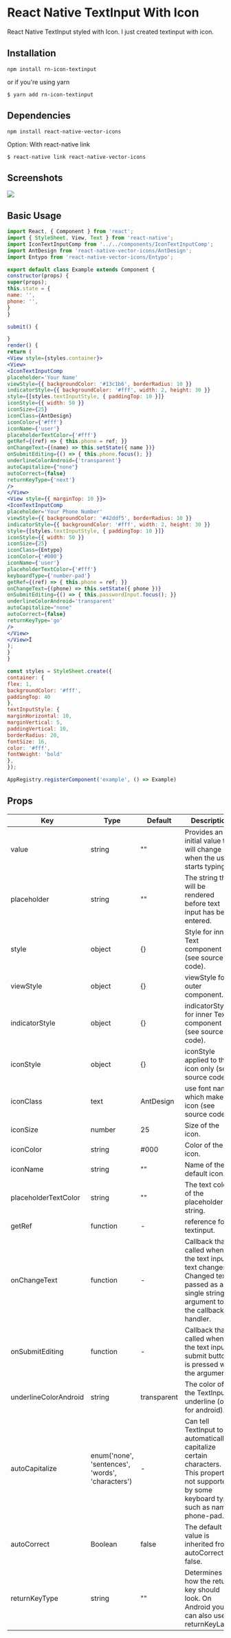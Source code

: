 
# React Native TextInput With Icon

React Native TextInput styled with Icon.
I just created textinput with icon.

## Installation
```
npm install rn-icon-textinput
```
or if you're using yarn
```
$ yarn add rn-icon-textinput
```
## Dependencies
```
npm install react-native-vector-icons
```
Option: With react-native link
```
$ react-native link react-native-vector-icons
```
## Screenshots
![](https://github.com/sandip2118/IconTextInput/blob/master/Simulator%20Screen%20Shot%20-%20iPhone%207%20-%202019-08-16%20at%2011.07.39.png?raw=true)
## Basic Usage
```jsx
import React, { Component } from 'react';
import { StyleSheet, View, Text } from 'react-native';
import IconTextInputComp from '../../components/IconTextInputComp';
import AntDesign from 'react-native-vector-icons/AntDesign';
import Entypo from 'react-native-vector-icons/Entypo';

export default class Example extends Component {
constructor(props) {
super(props);
this.state = {
name: '',
phone: '',
}
}

submit() {

}
render() {
return (
<View style={styles.container}>
<View>
<IconTextInputComp
placeholder='Your Name'
viewStyle={{ backgroundColor: '#13c1b6', borderRadius: 10 }}
indicatorStyle={{ backgroundColor: '#fff', width: 2, height: 30 }}
style={[styles.textInputStyle, { paddingTop: 10 }]}
iconStyle={{ width: 50 }}
iconSize={25}
iconClass={AntDesign}
iconColor={'#fff'}
iconName={'user'}
placeholderTextColor={'#fff'}
getRef={(ref) => { this.phone = ref; }}
onChangeText={(name) => this.setState({ name })}
onSubmitEditing={() => { this.phone.focus(); }}
underlineColorAndroid={'transparent'}
autoCapitalize={"none"}
autoCorrect={false}
returnKeyType={'next'}
/>
</View>
<View style={{ marginTop: 10 }}>
<IconTextInputComp
placeholder='Your Phone Number'
viewStyle={{ backgroundColor: '#42ddf5', borderRadius: 10 }}
indicatorStyle={{ backgroundColor: '#fff', width: 2, height: 30 }}
style={[styles.textInputStyle, { paddingTop: 10 }]}
iconStyle={{ width: 50 }}
iconSize={25}
iconClass={Entypo}
iconColor={'#000'}
iconName={'user'}
placeholderTextColor={'#fff'}
keyboardType={'number-pad'}
getRef={(ref) => { this.phone = ref; }}
onChangeText={(phone) => this.setState({ phone })}
onSubmitEditing={() => { this.passwordInput.focus(); }}
underlineColorAndroid='transparent'
autoCapitalize="none"
autoCorrect={false}
returnKeyType='go'
/>
</View>
</View>Ï
);
}
}

const styles = StyleSheet.create({
container: {
flex: 1,
backgroundColor: '#fff',
paddingTop: 40
},
textInputStyle: {
marginHorizontal: 10,
marginVertical: 5,
paddingVertical: 10,
borderRadius: 20,
fontSize: 16,
color: '#fff',
fontWeight: 'bold'
},
});

AppRegistry.registerComponent('example', () => Example)
```
## Props

| Key               | Type     | Default                                                                                                      | Description                                                                                                                           |
| ----------------- | -------- | ------------------------------------------------------------------------------------------------------------ | ------------------------------------------------------------------------------------------------------------------------------------- |
| value       | string    | "" | Provides an initial value that will change when the user starts typing. |
| placeholder       | string    | "" | The string that will be rendered before text input has been entered. |
| style  | object    | {} | Style for inner Text component (see source code).                                                                                |
| viewStyle       | object    | {} | viewStyle for outer component.                                                                                  |
| indicatorStyle       | object    | {} | indicatorStyle for inner Text component (see source code).                                                                                  |
| iconStyle       | object    | {} | iconStyle applied to the icon only (see source code).                                                                                  |
| iconClass       | text    | AntDesign | use font name which make icon (see source code).                                                                                 |
| iconSize       | number    | 25 | Size of the icon.                                                                                  |
| iconColor       | string    | #000 | Color of the icon.                                                                                  |
| iconName       | string    | "" | Name of the default icon.                                                                                  |
| placeholderTextColor       | string    | "" | The text color of the placeholder string.                                                                                  |
| getRef       | function    | - | reference for textinput.                                                                                |
| onChangeText       | function    | - | Callback that is called when the text input's text changes. Changed text is passed as a single string argument to the callback handler.                                                                                  |
| onSubmitEditing       | function    | - | Callback that is called when the text input's submit button is pressed with the argument.                                                                                   |
| underlineColorAndroid       | string    | transparent | The color of the TextInput underline (only for android).                                                                                  |
| autoCapitalize       | enum('none', 'sentences', 'words', 'characters')    | - | Can tell TextInput to automatically capitalize certain characters. This property is not supported by some keyboard types such as name-phone-pad.                                                                                  |
| autoCorrect       | Boolean    | false | The default value is inherited from autoCorrect false.                                                                                  |
| returnKeyType       | string    | "" | Determines how the return key should look. On Android you can also use returnKeyLabel.                                                                                  |
